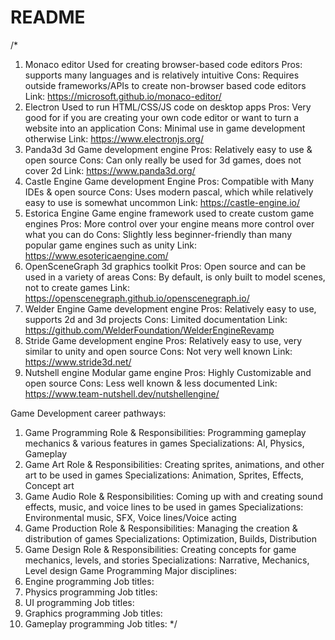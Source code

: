 # README

/*
1. Monaco editor
Used for creating browser-based code editors
Pros: supports many languages and is relatively intuitive
Cons: Requires outside frameworks/APIs to create non-browser based code editors
Link: https://microsoft.github.io/monaco-editor/
2. Electron
Used to run HTML/CSS/JS code on desktop apps
Pros: Very good for if you are creating your own code editor or want to turn a website into an application
Cons: Minimal use in game development otherwise
Link: https://www.electronjs.org/
3. Panda3d
3d Game development engine
Pros: Relatively easy to use & open source
Cons: Can only really be used for 3d games, does not cover 2d
Link: https://www.panda3d.org/
4. Castle Engine
Game development Engine
Pros: Compatible with Many IDEs & open source
Cons: Uses modern pascal, which while relatively easy to use is somewhat uncommon
Link: https://castle-engine.io/
6.  Estorica Engine
Game engine framework used to create custom game engines
Pros: More control over your engine means more control over what you can do
Cons: Slightly less beginner-friendly than many popular game engines such as unity
Link: https://www.esotericaengine.com/
7. OpenSceneGraph
3d graphics toolkit
Pros: Open source and can be used in a variety of areas
Cons: By default, is only built to model scenes, not to create games
Link: https://openscenegraph.github.io/openscenegraph.io/
8. Welder Engine
Game development engine
Pros: Relatively easy to use, supports 2d and 3d projects
Cons: Limited documentation
Link: https://github.com/WelderFoundation/WelderEngineRevamp
9. Stride
Game development engine
Pros: Relatively easy to use, very similar to unity and open source
Cons: Not very well known
Link: https://www.stride3d.net/
10. Nutshell engine
Modular game engine
Pros: Highly Customizable and open source
Cons: Less well known & less documented
Link: https://www.team-nutshell.dev/nutshellengine/

Game Development career pathways:
1. Game Programming
Role & Responsibilities: Programming gameplay mechanics & various features in games 
Specializations: AI, Physics, Gameplay
2. Game Art
Role & Responsibilities: Creating sprites, animations, and other art to be used in games
Specializations: Animation, Sprites, Effects, Concept art
3. Game Audio
Role & Responsibilities: Coming up with and creating sound effects, music, and voice lines to be used in games
Specializations: Environmental music, SFX, Voice lines/Voice acting
4. Game Production
Role & Responsibilities: Managing the creation & distribution of games
Specializations: Optimization, Builds, Distribution
5. Game Design
Role & Responsibilities: Creating concepts for game mechanics, levels, and stories
Specializations: Narrative, Mechanics, Level design
Game Programming Major disciplines:
1. Engine programming
Job titles: 
2. Physics programming
Job titles: 
3. UI programming
Job titles: 
4. Graphics programming
Job titles: 
5. Gameplay programming
Job titles: 
*/
